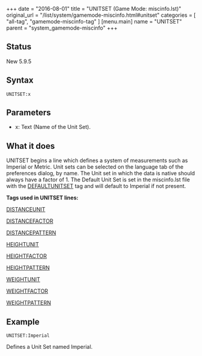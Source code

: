 +++
date = "2016-08-01"
title = "UNITSET (Game Mode: miscinfo.lst)"
original_url = "/list/system/gamemode-miscinfo.html#unitset"
categories = [ "all-tag", "gamemode-miscinfo-tag" ]
[menu.main]
    name = "UNITSET"
    parent = "system_gamemode-miscinfo"
+++

## Status

New 5.9.5

## Syntax

`UNITSET:x`

## Parameters

-   x: Text (Name of the Unit Set).



What it does
------------

UNITSET begins a line which defines a system of measurements such as
Imperial or Metric. Unit sets can be selected on the language tab of the
preferences dialog, by name. The Unit set in which the data is native
should always have a factor of 1. The Default Unit Set is set in the
miscinfo.lst file with the
[DEFAULTUNITSET](/list/system/gamemode-miscinfo/defaultunitset.html) tag
and will default to Imperial if not present.

**Tags used in UNITSET lines:**

[DISTANCEUNIT](/list/system/gamemode-miscinfo/distanceunit.html)

[DISTANCEFACTOR](/list/system/gamemode-miscinfo/distancefactor.html)

[DISTANCEPATTERN](/list/system/gamemode-miscinfo/distancepattern.html)

[HEIGHTUNIT](/list/system/gamemode-miscinfo/heightunit.html)

[HEIGHTFACTOR](/list/system/gamemode-miscinfo/heightfactor.html)

[HEIGHTPATTERN](/list/system/gamemode-miscinfo/heightpattern.html)

[WEIGHTUNIT](/list/system/gamemode-miscinfo/weightunit.html)

[WEIGHTFACTOR](/list/system/gamemode-miscinfo/weightfactor.html)

[WEIGHTPATTERN](/list/system/gamemode-miscinfo/weightpattern.html)

Example
-------

`UNITSET:Imperial`

Defines a Unit Set named Imperial.

